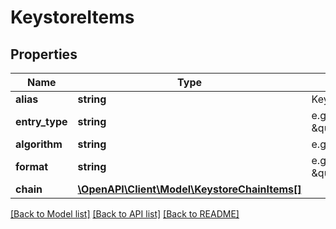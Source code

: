 # KeystoreItems

## Properties
Name | Type | Description | Notes
------------ | ------------- | ------------- | -------------
**alias** | **string** | Keystore alias name | [optional] 
**entry_type** | **string** | e.g. \&quot;privateKey\&quot; | [optional] 
**algorithm** | **string** | e.g. \&quot;RSA\&quot; | [optional] 
**format** | **string** | e.g. \&quot;PKCS#8\&quot; | [optional] 
**chain** | [**\OpenAPI\Client\Model\KeystoreChainItems[]**](KeystoreChainItems.md) |  | [optional] 

[[Back to Model list]](../README.md#documentation-for-models) [[Back to API list]](../README.md#documentation-for-api-endpoints) [[Back to README]](../README.md)


